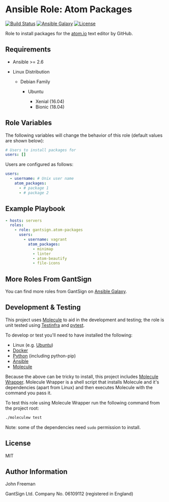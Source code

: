 Ansible Role: Atom Packages
===========================

[![Build Status](https://travis-ci.org/gantsign/ansible-role-atom-packages.svg?branch=master)](https://travis-ci.org/gantsign/ansible-role-atom-packages)
[![Ansible Galaxy](https://img.shields.io/badge/ansible--galaxy-gantsign.atom--packages-blue.svg)](https://galaxy.ansible.com/gantsign/atom-packages)
[![License](https://img.shields.io/badge/license-MIT-blue.svg)](https://raw.githubusercontent.com/gantsign/ansible-role-atom-packages/master/LICENSE)

Role to install packages for the [atom.io](https://atom.io) text editor by
GitHub.

Requirements
------------

* Ansible >= 2.6

* Linux Distribution

    * Debian Family

        * Ubuntu

            * Xenial (16.04)
            * Bionic (18.04)

Role Variables
--------------

The following variables will change the behavior of this role (default values
are shown below):

```yaml
# Users to install packages for
users: []
```

Users are configured as follows:

```yaml
users:
  - username: # Unix user name
    atom_packages:
      - # package 1
      - # package 2
```

Example Playbook
----------------

```yaml
- hosts: servers
  roles:
    - role: gantsign.atom-packages
      users:
        - username: vagrant
          atom_packages:
            - minimap
            - linter
            - atom-beautify
            - file-icons
```

More Roles From GantSign
------------------------

You can find more roles from GantSign on
[Ansible Galaxy](https://galaxy.ansible.com/gantsign).

Development & Testing
---------------------

This project uses [Molecule](http://molecule.readthedocs.io/) to aid in the
development and testing; the role is unit tested using
[Testinfra](http://testinfra.readthedocs.io/) and
[pytest](http://docs.pytest.org/).

To develop or test you'll need to have installed the following:

* Linux (e.g. [Ubuntu](http://www.ubuntu.com/))
* [Docker](https://www.docker.com/)
* [Python](https://www.python.org/) (including python-pip)
* [Ansible](https://www.ansible.com/)
* [Molecule](http://molecule.readthedocs.io/)

Because the above can be tricky to install, this project includes
[Molecule Wrapper](https://github.com/gantsign/molecule-wrapper). Molecule
Wrapper is a shell script that installs Molecule and it's dependencies (apart
from Linux) and then executes Molecule with the command you pass it.

To test this role using Molecule Wrapper run the following command from the
project root:

```bash
./moleculew test
```

Note: some of the dependencies need `sudo` permission to install.

License
-------

MIT

Author Information
------------------

John Freeman

GantSign Ltd.
Company No. 06109112 (registered in England)
